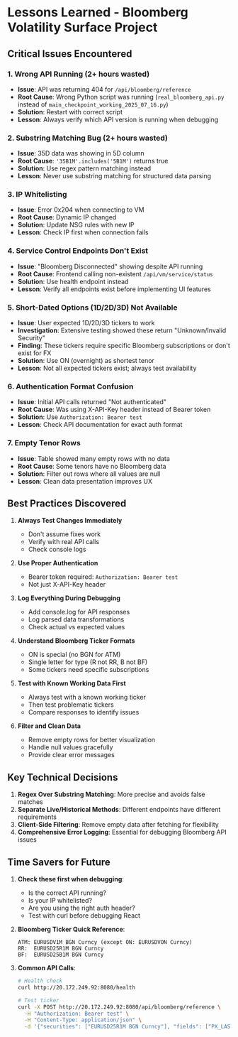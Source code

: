 # Lessons Learned - Bloomberg Volatility Surface Project

## Critical Issues Encountered

### 1. Wrong API Running (2+ hours wasted)
- **Issue**: API was returning 404 for `/api/bloomberg/reference`
- **Root Cause**: Wrong Python script was running (`real_bloomberg_api.py` instead of `main_checkpoint_working_2025_07_16.py`)
- **Solution**: Restart with correct script
- **Lesson**: Always verify which API version is running when debugging

### 2. Substring Matching Bug (2+ hours wasted)
- **Issue**: 35D data was showing in 5D column
- **Root Cause**: `'35B1M'.includes('5B1M')` returns true
- **Solution**: Use regex pattern matching instead
- **Lesson**: Never use substring matching for structured data parsing

### 3. IP Whitelisting
- **Issue**: Error 0x204 when connecting to VM
- **Root Cause**: Dynamic IP changed
- **Solution**: Update NSG rules with new IP
- **Lesson**: Check IP first when connection fails

### 4. Service Control Endpoints Don't Exist
- **Issue**: "Bloomberg Disconnected" showing despite API running
- **Root Cause**: Frontend calling non-existent `/api/vm/service/status`
- **Solution**: Use health endpoint instead
- **Lesson**: Verify all endpoints exist before implementing UI features

### 5. Short-Dated Options (1D/2D/3D) Not Available
- **Issue**: User expected 1D/2D/3D tickers to work
- **Investigation**: Extensive testing showed these return "Unknown/Invalid Security"
- **Finding**: These tickers require specific Bloomberg subscriptions or don't exist for FX
- **Solution**: Use ON (overnight) as shortest tenor
- **Lesson**: Not all expected tickers exist; always test availability

### 6. Authentication Format Confusion
- **Issue**: Initial API calls returned "Not authenticated"
- **Root Cause**: Was using X-API-Key header instead of Bearer token
- **Solution**: Use `Authorization: Bearer test`
- **Lesson**: Check API documentation for exact auth format

### 7. Empty Tenor Rows
- **Issue**: Table showed many empty rows with no data
- **Root Cause**: Some tenors have no Bloomberg data
- **Solution**: Filter out rows where all values are null
- **Lesson**: Clean data presentation improves UX

## Best Practices Discovered

1. **Always Test Changes Immediately**
   - Don't assume fixes work
   - Verify with real API calls
   - Check console logs

2. **Use Proper Authentication**
   - Bearer token required: `Authorization: Bearer test`
   - Not just X-API-Key header

3. **Log Everything During Debugging**
   - Add console.log for API responses
   - Log parsed data transformations
   - Check actual vs expected values

4. **Understand Bloomberg Ticker Formats**
   - ON is special (no BGN for ATM)
   - Single letter for type (R not RR, B not BF)
   - Some tickers need specific subscriptions

5. **Test with Known Working Data First**
   - Always test with a known working ticker
   - Then test problematic tickers
   - Compare responses to identify issues

6. **Filter and Clean Data**
   - Remove empty rows for better visualization
   - Handle null values gracefully
   - Provide clear error messages

## Key Technical Decisions

1. **Regex Over Substring Matching**: More precise and avoids false matches
2. **Separate Live/Historical Methods**: Different endpoints have different requirements
3. **Client-Side Filtering**: Remove empty data after fetching for flexibility
4. **Comprehensive Error Logging**: Essential for debugging Bloomberg API issues

## Time Savers for Future

1. **Check these first when debugging**:
   - Is the correct API running?
   - Is your IP whitelisted?
   - Are you using the right auth header?
   - Test with curl before debugging React

2. **Bloomberg Ticker Quick Reference**:
   ```
   ATM: EURUSDV1M BGN Curncy (except ON: EURUSDVON Curncy)
   RR:  EURUSD25R1M BGN Curncy
   BF:  EURUSD25B1M BGN Curncy
   ```

3. **Common API Calls**:
   ```bash
   # Health check
   curl http://20.172.249.92:8080/health
   
   # Test ticker
   curl -X POST http://20.172.249.92:8080/api/bloomberg/reference \
     -H "Authorization: Bearer test" \
     -H "Content-Type: application/json" \
     -d '{"securities": ["EURUSD25R1M BGN Curncy"], "fields": ["PX_LAST"]}'
   ```